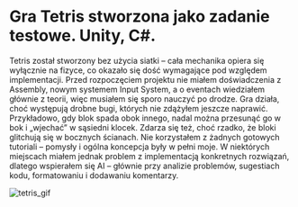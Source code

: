 # Gra Tetris stworzona jako zadanie testowe. Unity, C#.

Tetris został stworzony bez użycia siatki – cała mechanika opiera się wyłącznie na fizyce, co okazało się dość wymagające pod względem implementacji. Przed rozpoczęciem projektu nie miałem doświadczenia z Assembly, nowym systemem Input System, a o eventach wiedziałem głównie z teorii, więc musiałem się sporo nauczyć po drodze. Gra działa, choć występują drobne bugi, których nie zdążyłem jeszcze naprawić. Przykładowo, gdy blok spada obok innego, nadal można przesunąć go w bok i „wjechać” w sąsiedni klocek. Zdarza się też, choć rzadko, że bloki glitchują się w bocznych ścianach. Nie korzystałem z żadnych gotowych tutoriali – pomysły i ogólna koncepcja były w pełni moje. W niektórych miejscach miałem jednak problem z implementacją konkretnych rozwiązań, dlatego wspierałem się AI – głównie przy analizie problemów, sugestiach kodu, formatowaniu i dodawaniu komentarzy. 


![tetris_gif](https://github.com/user-attachments/assets/cda06caf-236c-4a97-b2ab-f9f3b08de0ba)





